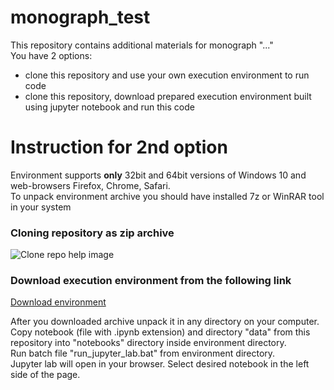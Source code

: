 # monograph_test
This repository contains additional materials for monograph "..."  
You have 2 options:
- clone this repository and use your own execution environment to run code
- clone this repository, download prepared execution environment built using jupyter notebook and run this code

# Instruction for 2nd option
Environment supports **only** 32bit and 64bit versions of Windows 10 and web-browsers Firefox, Chrome, Safari.  
To unpack environment archive you should have installed 7z or WinRAR tool in your system

### Cloning repository as zip archive
![Clone repo help image](https://i.ibb.co/z5GdVDV/clone-repo.png)

### Download execution environment from the following link
[Download environment](https://drive.google.com/file/d/1kiq_l-r7EfCqmrfZKh_yAmi4dLfqbDKp/view?usp=sharing)

After you downloaded archive unpack it in any directory on your computer.  
Copy notebook (file with .ipynb extension) and directory "data" from this repository into "notebooks" directory inside environment directory.  
Run batch file "run_jupyter_lab.bat" from environment directory.  
Jupyter lab will open in your browser. Select desired notebook in the left side of the page.